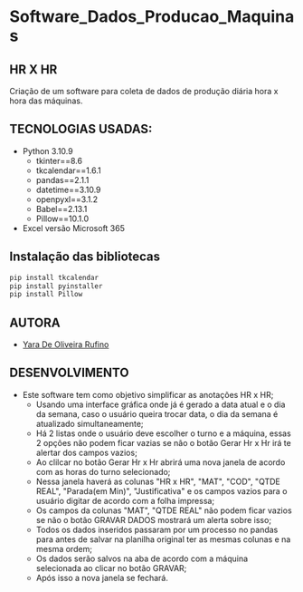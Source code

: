 # Software_Dados_Producao_Maquinas

## HR X HR
Criação de um software para coleta de dados de produção diária hora x hora das máquinas.

## TECNOLOGIAS USADAS:
- Python 3.10.9
  - tkinter==8.6 
  - tkcalendar==1.6.1
  - pandas==2.1.1
  - datetime==3.10.9
  - openpyxl==3.1.2
  - Babel==2.13.1
  - Pillow==10.1.0
- Excel versão Microsoft 365
 
## Instalação das bibliotecas
```bash
pip install tkcalendar
pip install pyinstaller
pip install Pillow

```
 
## AUTORA
- [Yara De Oliveira Rufino](https://www.linkedin.com/in/yara-de-oliveira-rufino/)

## DESENVOLVIMENTO
- Este software tem como objetivo simplificar as anotações HR x HR;
  - Usando uma interface gráfica onde já é gerado a data atual e o dia da semana, caso o usuário queira trocar data, o dia da semana é atualizado simultaneamente;
  - Há 2 listas onde o usuário deve escolher o turno e a máquina, essas 2 opções não podem ficar vazias se não o botão Gerar Hr x Hr irá te alertar dos campos vazios;
  - Ao clilcar no botão Gerar Hr x Hr abrirá uma nova janela de acordo com as horas do turno selecionado;
  - Nessa janela haverá as colunas "HR x HR", "MAT", "COD", "QTDE REAL", "Parada(em Min)", "Justificativa" e os campos vazios para o usuário digitar de acordo com a folha impressa;
  - Os campos da colunas "MAT", "QTDE REAL" não podem ficar vazios se não o botão GRAVAR DADOS mostrará um alerta sobre isso;
  - Todos os dados inseridos passaram por um processo no pandas para antes de salvar na planilha original ter as mesmas colunas e na mesma ordem;
  - Os dados serão salvos na aba de acordo com a máquina selecionada ao clicar no botão GRAVAR;
  - Após isso a nova janela se fechará.


